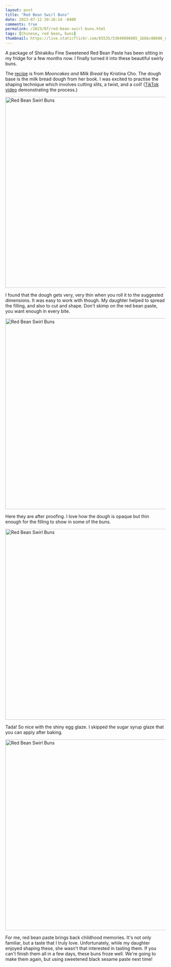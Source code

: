 ```yaml
---
layout: post
title: "Red Bean Swirl Buns"
date: 2023-07-12 20:16:14 -0400
comments: true
permalink: /2023/07/red-bean-swirl-buns.html
tags: [Chinese, red bean, buns]
thumbnail: https://live.staticflickr.com/65535/53049896085_1bbbc08606_q.jpg
---
```


A package of Shirakiku Fine Sweetened Red Bean Paste has been sitting
in my fridge for a few months now. I finally turned it into these
beautiful swirly buns.

The 
[recipe](https://www.tasteofhome.com/article/best-home-cooks-kristina-cho/)
is from _Mooncakes and Milk Bread_ by Kristina Cho. The dough base
is the milk bread dough from her book. I was excited to practise 
the shaping technique which involves cutting slits, a twist, and a
coil! ([TikTok video](https://www.tiktok.com/@eatchofood/video/7117806368731548974?lang=en) demonstrating the process.)

<a data-flickr-embed="true" href="https://www.flickr.com/photos/gnuf/53049895400/in/photostream/" title="Red Bean Swirl Buns"><img src="https://live.staticflickr.com/65535/53049895400_6bc6550ff6_c.jpg" width="800" height="600" alt="Red Bean Swirl Buns"/></a><script async src="//embedr.flickr.com/assets/client-code.js" charset="utf-8"></script>

I found that the dough gets very, very thin when you roll it to the
suggested dimensions. It was easy to work with though. My daughter
helped to spread the filling, and also to cut and shape. Don't skimp
on the red bean paste, you want enough in every bite.

<a data-flickr-embed="true" href="https://www.flickr.com/photos/gnuf/53048928212/in/photostream/" title="Red Bean Swirl Buns"><img src="https://live.staticflickr.com/65535/53048928212_85425654b1_c.jpg" width="800" height="600" alt="Red Bean Swirl Buns"/></a><script async src="//embedr.flickr.com/assets/client-code.js" charset="utf-8"></script>

Here they are after proofing. I love how the dough is opaque but thin
enough for the filling to show in some of the buns.

<a data-flickr-embed="true" href="https://www.flickr.com/photos/gnuf/53049508416/in/photostream/" title="Red Bean Swirl Buns"><img src="https://live.staticflickr.com/65535/53049508416_b14bb50e32_c.jpg" width="800" height="600" alt="Red Bean Swirl Buns"/></a><script async src="//embedr.flickr.com/assets/client-code.js" charset="utf-8"></script>

Tada! So nice with the shiny egg glaze. I skipped the sugar syrup
glaze that you can apply after baking.

<a data-flickr-embed="true" href="https://www.flickr.com/photos/gnuf/53049896085/in/photostream/" title="Red Bean Swirl Buns"><img src="https://live.staticflickr.com/65535/53049896085_1bbbc08606_c.jpg" width="800" height="600" alt="Red Bean Swirl Buns"/></a><script async src="//embedr.flickr.com/assets/client-code.js" charset="utf-8"></script>

For me, red bean paste brings back childhood memories. It's not
only familiar, but a taste that I truly love. Unfortunately, while
my daughter enjoyed shaping these, she wasn't that interested in tasting
them. If you can't finish them all in a few days, these buns froze well. 
We're going to make them again, but using sweetened black sesame paste 
next time!
